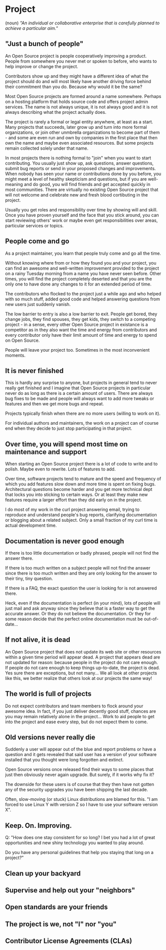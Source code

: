 # Project

(noun) *"An individual or collaborative enterprise that is carefully planned
to achieve a particular aim."*

## "Just a bunch of people"

An Open Source project is people cooperatively improving a product. People
from somewhere you never met or spoken to before, who wants to help improve or
change the project.

Contributors show up and they might have a different idea of what the project
should do and will most likely have another driving force behind their
commitment than you do. Because why would it be the same?

Most Open Source projects are formed around a name somewhere. Perhaps on a
hosting platform that holds source code and offers project admin services. The
name is not always unique, it is not always good and it is not always
describing what the project actually does.

The project is rarely a formal or legal entity anywhere, at least as a start.
Many projects that succeeds, later grow up and turn into more formal
organizations, or join other unmbrella organizations to become part of them -
and some are even run and own by companies in the first place that then own
the name and maybe even associated resources. But some projects remain
collected solely under that name.

In most projects there is nothing formal to "join" when you want to start
contributing. You usually just show up, ask questions, answer questions,
submit bug reports or send in your proposed changes and improvements. When
nobody has seen your name or contributions done by you before, you might meet
a level of healthy skepticism and questions, but if you are well-meaning and
do good, you will find friends and get accepted quickly in most communities.
There are virtually no existing Open Source project that will not welcome and
celebrate new and fresh blood cortibuting in the project.

Usually you get roles and responsibility over time by showing will and skill.
Once you have proven yourself and the face that you stick around, you can
start reviewing others' work or maybe even get responsibilities over areas,
particular services or topics.

## People come and go

As a project maintainer, you learn that people truly come and go all the time.

Without knowing where from or how they found you and your project, you can
find an awesome and well-written improvement provided to the project on a
rainy Tuesday morning from a name you have never seen before. Other times, you
will find the project completely deserted and that you are the only one to
have done any changes to it for an extended period of time.

The contributors who flocked to the project just a while ago and who helped
with so much stuff, added good code and helped answering questions from new
users just suddenly vanish.

The low barrier to entry is also a low barrier to exit. People get bored, they
change jobs, they find spouses, they get kids, they switch to a competing
project - in a sense, every other Open Source project in existance is a
competitor as in they also want the time and energy from contributors and
every contributor only have their limit amount of time and energy to spend on
Open Source.

People will leave your project too. Sometimes in the most inconvenient
moments.

## It is never finished

This is hardly any surprise to anyone, but projects in general tend to never
really get finished and I imagine that Open Source projects in particular
never do as long as there is a certain amount of users. There are always bug
fixes to be made and people will always want to add more tweaks or features
and then we get more bugs and repeat.

Projects typically finish when there are no more users (willing to work on it).

For individual authors and maintainers, the work on a project can of course
end when they decide to just stop participating in that project.

## Over time, you will spend most time on maintenance and support

When starting an Open Source project there is a lot of code to write and to
polish. Maybe even to rewrite. Lots of features to add.

Over time, software projects tend to mature and the speed and frequency of
which you add features slow down and more time is spent on fixing bugs.
Architectural questions become harder and you get more technical dept that
locks you into sticking to certain ways. Or at least they make new features
require a larger effort than they did early on in the project.

I do most of my work in the curl project answering email, trying to reproduce
and understand people's bug reports, clarifying documentation or blogging
about a related subject. Only a small fraction of my curl time is actual
development time.

## Documentation is never good enough

If there is too little documentation or badly phrased, people will not find the
answer there.

If there is too much written on a subject people will not find the answer since
there is too much written and they are only looking for the answer to their
tiny, tiny question.

If there is a FAQ, the exact question the user is looking for is not answered
there.

Heck, even if the documentation is perfect (in your mind), lots of people will
just mail and ask anyway since they believe that is a faster way to get the
accurate answer. Or they do not believe the documentation. Or they for some
reason decide that the perfect online documentation must be out-of-date...

## If not alive, it is dead

An Open Source project that does not update its web site or other resources
within a given time period will appear dead. A project that appears dead are
not updated for reason: because people in the project do not care enough. If
people do not care enough to keep things up-to-date, the project is dead. Yes
sure there are exceptions, but not many... We all look at other projects like
this, we better realize that others look at our projects the same way!

## The world is full of projects

Do not expect contributors and team members to flock around your awesome
idea. In fact, if you just deliver decently good stuff, chances are you may
remain relatively alone in the project... Work to aid people to get into the
project and ease every step, but do not expect them to come.

## Old versions never really die

Suddenly a user will appear out of the blue and report problems or have a
question and it gets revealed that said user has a version of your software
installed that you thought were long forgotten and extinct.

Open Source versions once released find their ways to some places that just
then obviously never again upgrade. But surely, if it works why fix it?

The downside for these users is of course that they then have not gotten any
of the security upgrades you have been shipping the last decade.

Often, slow-moving (or stuck) Linux distributions are blamed for this. "I am
forced to use Linux Y with version Z so I have to use your software version
X".

## Keep. On. Improving.

Q: "How does one stay consistent for so long? I bet you had a lot of great
opportunities and new shiny technology you wanted to play around.

Do you have any personal guidelines that help you staying that long on a
project?"

## Clean up your backyard

## Supervise and help out your "neighbors"

## Open standards are your friends

## The project is we, not "I" nor "you"

## Contributor License Agreements (CLAs)
